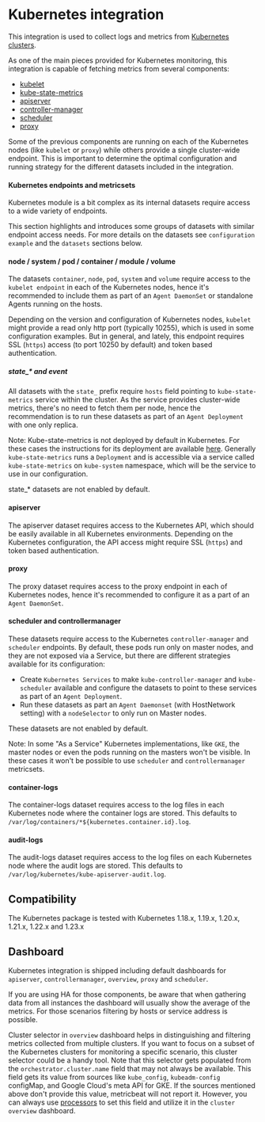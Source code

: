 # Kubernetes integration

This integration is used to collect logs and metrics from 
[Kubernetes clusters](https://kubernetes.io/).

As one of the main pieces provided for Kubernetes monitoring, this integration is capable of fetching metrics from several components:

- [kubelet](https://kubernetes.io/docs/reference/command-line-tools-reference/kubelet/)
- [kube-state-metrics](https://github.com/kubernetes/kube-state-metrics)
- [apiserver](https://kubernetes.io/docs/reference/command-line-tools-reference/kube-apiserver/)
- [controller-manager](https://kubernetes.io/docs/reference/command-line-tools-reference/kube-controller-manager/)
- [scheduler](https://kubernetes.io/docs/reference/command-line-tools-reference/kube-scheduler/)
- [proxy](https://kubernetes.io/docs/reference/command-line-tools-reference/kube-proxy/)

Some of the previous components are running on each of the Kubernetes nodes (like `kubelet` or `proxy`) while others provide
a single cluster-wide endpoint. This is important to determine the optimal configuration and running strategy
for the different datasets included in the integration.


#### Kubernetes endpoints and metricsets

Kubernetes module is a bit complex as its internal datasets require access to a wide variety of endpoints.

This section highlights and introduces some groups of datasets with similar endpoint access needs. 
For more details on the datasets see `configuration example` and the `datasets` sections below.


#### node / system / pod / container / module / volume

The datasets `container`, `node`, `pod`, `system` and `volume` require access to the `kubelet endpoint` in each of
the Kubernetes nodes, hence it's recommended to include them as part
of an `Agent DaemonSet` or standalone Agents running on the hosts.

Depending on the version and configuration of Kubernetes nodes, `kubelet` might provide a read only http port (typically 10255),
which is used in some configuration examples. But in general, and lately, this endpoint requires SSL (`https`) access
(to port 10250 by default) and token based authentication.


##### state_* and event

All datasets with the `state_` prefix require `hosts` field pointing to `kube-state-metrics`
service within the cluster. As the service provides cluster-wide metrics, there's no need to fetch them per node,
hence the recommendation is to run these datasets as part of an `Agent Deployment` with one only replica.

Note: Kube-state-metrics is not deployed by default in Kubernetes. For these cases the instructions for its
deployment are available [here](https://github.com/kubernetes/kube-state-metrics#kubernetes-deployment). 
Generally `kube-state-metrics` runs a `Deployment` and is accessible via a service called `kube-state-metrics` on
`kube-system` namespace, which will be the service to use in our configuration.

state_* datasets are not enabled by default.

#### apiserver

The apiserver dataset requires access to the Kubernetes API, which should be easily available in all Kubernetes
environments. Depending on the Kubernetes configuration, the API access might require SSL (`https`) and token
based authentication.

#### proxy

The proxy dataset requires access to the proxy endpoint in each of Kubernetes nodes, hence it's recommended
to configure it as a part of an `Agent DaemonSet`.

#### scheduler and controllermanager

These datasets require access to the Kubernetes `controller-manager` and `scheduler` endpoints. By default, these pods
run only on master nodes, and they are not exposed via a Service, but there are different strategies
available for its configuration:

- Create `Kubernetes Services` to make `kube-controller-manager` and `kube-scheduler` available and configure
 the datasets to point to these services as part of an `Agent Deployment`.
- Run these datasets as part an `Agent Daemonset` (with HostNetwork setting) with a `nodeSelector` to only run on Master nodes.

These datasets are not enabled by default.

Note: In some "As a Service" Kubernetes implementations, like `GKE`, the master nodes or even the pods running on
the masters won't be visible. In these cases it won't be possible to use `scheduler` and `controllermanager` metricsets.

#### container-logs

The container-logs dataset requires access to the log files in each Kubernetes node where the container logs are stored.
This defaults to `/var/log/containers/*${kubernetes.container.id}.log`.

#### audit-logs

The audit-logs dataset requires access to the log files on each Kubernetes node where the audit logs are stored.
This defaults to `/var/log/kubernetes/kube-apiserver-audit.log`.

## Compatibility

The Kubernetes package is tested with Kubernetes 1.18.x, 1.19.x, 1.20.x, 1.21.x, 1.22.x and 1.23.x

## Dashboard

Kubernetes integration is shipped including default dashboards for `apiserver`, `controllermanager`, `overview`, `proxy` and `scheduler`.

If you are using HA for those components, be aware that when gathering data from all instances the dashboard will usually show the average of the metrics. For those scenarios filtering by hosts or service address is possible.

Cluster selector in `overview` dashboard helps in distinguishing and filtering metrics collected from multiple clusters. If you want to focus on a subset of the Kubernetes clusters for monitoring a specific scenario, this cluster selector could be a handy tool. Note that this selector gets populated from the `orchestrator.cluster.name` field that may not always be available. This field gets its value from sources like `kube_config`, `kubeadm-config` configMap, and Google Cloud's meta API for GKE. If the sources mentioned above don't provide this value, metricbeat will not report it. However, you can always use [processors](https://www.elastic.co/guide/en/beats/metricbeat/current/defining-processors.html) to set this field and utilize it in the `cluster overview` dashboard.
